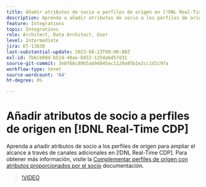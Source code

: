 ```yaml
---
title: Añadir atributos de socio a perfiles de origen en [!DNL Real-Time CDP]
description: Aprenda a añadir atributos de socio a los perfiles de origen para ampliar el alcance a través de canales adicionales en [!DNL Real-Time CDP].
feature: Integrations
topic: Integrations
role: Architect, Data Architect, User
level: Intermediate
jira: KT-13830
last-substantial-update: 2023-08-23T00:00:00Z
exl-id: 7b6cb89d-b514-48ae-b932-1254abd57d31
source-git-commit: 3e8f68c89b5ab94045ec1120a95b1e2cc1d1c97a
workflow-type: tm+mt
source-wordcount: '64'
ht-degree: 0%

---
```


# Añadir atributos de socio a perfiles de origen en [!DNL Real-Time CDP]

Aprenda a añadir atributos de socio a los perfiles de origen para ampliar el alcance a través de canales adicionales en [!DNL Real-Time CDP]. Para obtener más información, visite la [Complementar perfiles de origen con atributos proporcionados por el socio](https://experienceleague.adobe.com/docs/experience-platform/rtcdp/use-cases/partner-data/supplement-first-party-profiles.html) documentación.

>[!VIDEO](https://video.tv.adobe.com/v/3423075/?learn=on)
